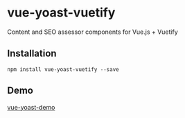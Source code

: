 # vue-yoast-vuetify

Content and SEO assessor components for Vue.js + Vuetify

## Installation

```
npm install vue-yoast-vuetify --save
```

## Demo 

[vue-yoast-demo](https://github.com/meyt/vue-yoast-demo)
